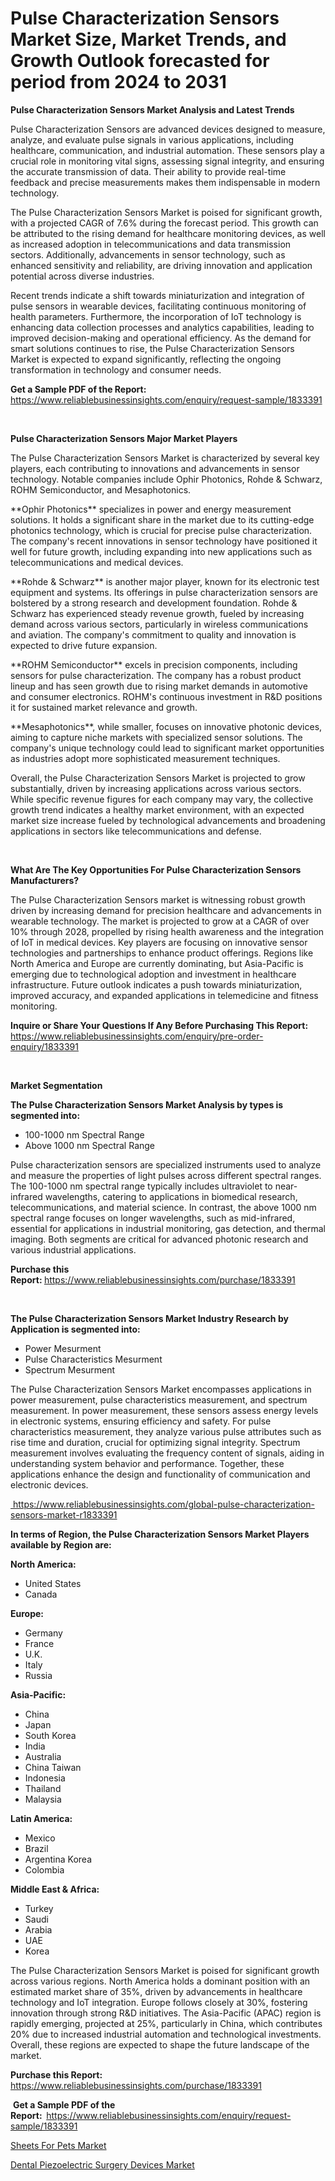 <p><h1>Pulse Characterization Sensors Market Size, Market Trends, and Growth Outlook forecasted for period from 2024 to 2031</h1></p><p><strong>Pulse Characterization Sensors Market Analysis and Latest Trends</strong></p>
<p><p>Pulse Characterization Sensors are advanced devices designed to measure, analyze, and evaluate pulse signals in various applications, including healthcare, communication, and industrial automation. These sensors play a crucial role in monitoring vital signs, assessing signal integrity, and ensuring the accurate transmission of data. Their ability to provide real-time feedback and precise measurements makes them indispensable in modern technology.</p><p>The Pulse Characterization Sensors Market is poised for significant growth, with a projected CAGR of 7.6% during the forecast period. This growth can be attributed to the rising demand for healthcare monitoring devices, as well as increased adoption in telecommunications and data transmission sectors. Additionally, advancements in sensor technology, such as enhanced sensitivity and reliability, are driving innovation and application potential across diverse industries.</p><p>Recent trends indicate a shift towards miniaturization and integration of pulse sensors in wearable devices, facilitating continuous monitoring of health parameters. Furthermore, the incorporation of IoT technology is enhancing data collection processes and analytics capabilities, leading to improved decision-making and operational efficiency. As the demand for smart solutions continues to rise, the Pulse Characterization Sensors Market is expected to expand significantly, reflecting the ongoing transformation in technology and consumer needs.</p></p>
<p><strong>Get a Sample PDF of the Report:&nbsp;</strong> <a href="https://www.reliablebusinessinsights.com/enquiry/request-sample/1833391?utm_campaign=60&utm_medium=2&utm_source=Github&utm_content=ia&utm_term=01012025&utm_id=pulse-characterization-sensors">https://www.reliablebusinessinsights.com/enquiry/request-sample/1833391</a></p>
<p>&nbsp;</p>
<p><strong>Pulse Characterization Sensors Major Market Players</strong></p>
<p><p>The Pulse Characterization Sensors Market is characterized by several key players, each contributing to innovations and advancements in sensor technology. Notable companies include Ophir Photonics, Rohde & Schwarz, ROHM Semiconductor, and Mesaphotonics.</p><p>**Ophir Photonics** specializes in power and energy measurement solutions. It holds a significant share in the market due to its cutting-edge photonics technology, which is crucial for precise pulse characterization. The company's recent innovations in sensor technology have positioned it well for future growth, including expanding into new applications such as telecommunications and medical devices. </p><p>**Rohde & Schwarz** is another major player, known for its electronic test equipment and systems. Its offerings in pulse characterization sensors are bolstered by a strong research and development foundation. Rohde & Schwarz has experienced steady revenue growth, fueled by increasing demand across various sectors, particularly in wireless communications and aviation. The company's commitment to quality and innovation is expected to drive future expansion.</p><p>**ROHM Semiconductor** excels in precision components, including sensors for pulse characterization. The company has a robust product lineup and has seen growth due to rising market demands in automotive and consumer electronics. ROHM's continuous investment in R&D positions it for sustained market relevance and growth.</p><p>**Mesaphotonics**, while smaller, focuses on innovative photonic devices, aiming to capture niche markets with specialized sensor solutions. The company's unique technology could lead to significant market opportunities as industries adopt more sophisticated measurement techniques.</p><p>Overall, the Pulse Characterization Sensors Market is projected to grow substantially, driven by increasing applications across various sectors. While specific revenue figures for each company may vary, the collective growth trend indicates a healthy market environment, with an expected market size increase fueled by technological advancements and broadening applications in sectors like telecommunications and defense.</p></p>
<p>&nbsp;</p>
<p><strong>What Are The Key Opportunities For Pulse Characterization Sensors Manufacturers?</strong></p>
<p><p>The Pulse Characterization Sensors market is witnessing robust growth driven by increasing demand for precision healthcare and advancements in wearable technology. The market is projected to grow at a CAGR of over 10% through 2028, propelled by rising health awareness and the integration of IoT in medical devices. Key players are focusing on innovative sensor technologies and partnerships to enhance product offerings. Regions like North America and Europe are currently dominating, but Asia-Pacific is emerging due to technological adoption and investment in healthcare infrastructure. Future outlook indicates a push towards miniaturization, improved accuracy, and expanded applications in telemedicine and fitness monitoring.</p></p>
<p><strong>Inquire or Share Your Questions If Any Before Purchasing This Report:</strong> <a href="https://www.reliablebusinessinsights.com/enquiry/pre-order-enquiry/1833391?utm_campaign=60&utm_medium=2&utm_source=Github&utm_content=ia&utm_term=01012025&utm_id=pulse-characterization-sensors">https://www.reliablebusinessinsights.com/enquiry/pre-order-enquiry/1833391</a></p>
<p>&nbsp;</p>
<p><strong>Market Segmentation</strong></p>
<p><strong>The Pulse Characterization Sensors Market Analysis by types is segmented into:</strong></p>
<p><ul><li>100-1000 nm Spectral Range</li><li>Above 1000 nm Spectral Range</li></ul></p>
<p><p>Pulse characterization sensors are specialized instruments used to analyze and measure the properties of light pulses across different spectral ranges. The 100-1000 nm spectral range typically includes ultraviolet to near-infrared wavelengths, catering to applications in biomedical research, telecommunications, and material science. In contrast, the above 1000 nm spectral range focuses on longer wavelengths, such as mid-infrared, essential for applications in industrial monitoring, gas detection, and thermal imaging. Both segments are critical for advanced photonic research and various industrial applications.</p></p>
<p><strong>Purchase this Report:&nbsp;</strong><a href="https://www.reliablebusinessinsights.com/purchase/1833391?utm_campaign=60&utm_medium=2&utm_source=Github&utm_content=ia&utm_term=01012025&utm_id=pulse-characterization-sensors">https://www.reliablebusinessinsights.com/purchase/1833391</a></p>
<p>&nbsp;</p>
<p><strong>The Pulse Characterization Sensors Market Industry Research by Application is segmented into:</strong></p>
<p><ul><li>Power Mesurment</li><li>Pulse Characteristics Mesurment</li><li>Spectrum Mesurment</li></ul></p>
<p><p>The Pulse Characterization Sensors Market encompasses applications in power measurement, pulse characteristics measurement, and spectrum measurement. In power measurement, these sensors assess energy levels in electronic systems, ensuring efficiency and safety. For pulse characteristics measurement, they analyze various pulse attributes such as rise time and duration, crucial for optimizing signal integrity. Spectrum measurement involves evaluating the frequency content of signals, aiding in understanding system behavior and performance. Together, these applications enhance the design and functionality of communication and electronic devices.</p></p>
<p><a href="https://www.reliablebusinessinsights.com/global-pulse-characterization-sensors-market-r1833391?utm_campaign=60&utm_medium=2&utm_source=Github&utm_content=ia&utm_term=01012025&utm_id=pulse-characterization-sensors">&nbsp;https://www.reliablebusinessinsights.com/global-pulse-characterization-sensors-market-r1833391</a></p>
<p><strong>In terms of Region, the Pulse Characterization Sensors Market Players available by Region are:</strong></p>
<p>
    <p> <strong> North America: </strong>
        <ul>
            <li>United States</li>
            <li>Canada</li>
        </ul>
        </p> 
    <p> <strong> Europe: </strong>
        <ul>
            <li>Germany</li>
            <li>France</li>
            <li>U.K.</li>
            <li>Italy</li>
            <li>Russia</li>
        </ul>
        </p> 
    <p> <strong> Asia-Pacific: </strong>
        <ul>
            <li>China</li>
            <li>Japan</li>
            <li>South Korea</li>
            <li>India</li>
            <li>Australia</li>
            <li>China Taiwan</li>
            <li>Indonesia</li>
            <li>Thailand</li>
            <li>Malaysia</li>
        </ul>
        </p> 
    <p> <strong> Latin America: </strong>
        <ul>
            <li>Mexico</li>
            <li>Brazil</li>
            <li>Argentina Korea</li>
            <li>Colombia</li>
        </ul>
        </p> 
    <p> <strong> Middle East & Africa: </strong>
        <ul>
            <li>Turkey</li>
            <li>Saudi</li>
            <li>Arabia</li>
            <li>UAE</li>
            <li>Korea</li>
        </ul>
    </p>
    </p>
<p><p>The Pulse Characterization Sensors Market is poised for significant growth across various regions. North America holds a dominant position with an estimated market share of 35%, driven by advancements in healthcare technology and IoT integration. Europe follows closely at 30%, fostering innovation through strong R&D initiatives. The Asia-Pacific (APAC) region is rapidly emerging, projected at 25%, particularly in China, which contributes 20% due to increased industrial automation and technological investments. Overall, these regions are expected to shape the future landscape of the market.</p></p>
<p><strong>Purchase this Report: </strong><a href="https://www.reliablebusinessinsights.com/purchase/1833391?utm_campaign=60&utm_medium=2&utm_source=Github&utm_content=ia&utm_term=01012025&utm_id=pulse-characterization-sensors">https://www.reliablebusinessinsights.com/purchase/1833391</a></p>
<p>&nbsp;<strong>Get a Sample PDF of the Report:&nbsp;&nbsp;</strong><a href="https://www.reliablebusinessinsights.com/enquiry/request-sample/1833391?utm_campaign=60&utm_medium=2&utm_source=Github&utm_content=ia&utm_term=01012025&utm_id=pulse-characterization-sensors">https://www.reliablebusinessinsights.com/enquiry/request-sample/1833391</a></p>
<p><strong></strong></p>
<p><p><a href="https://github.com/carendesrochers299/Market-Research-Report-List-1/blob/main/sheets-for-pets-market.md?utm_campaign=60&utm_medium=2&utm_source=Github&utm_content=ia&utm_term=01012025&utm_id=pulse-characterization-sensors">Sheets For Pets Market</a></p><p><a href="https://github.com/chaturberville8181/Market-Research-Report-List-1/blob/main/dental-piezoelectric-surgery-devices-market.md?utm_campaign=60&utm_medium=2&utm_source=Github&utm_content=ia&utm_term=01012025&utm_id=pulse-characterization-sensors">Dental Piezoelectric Surgery Devices Market</a></p></p>